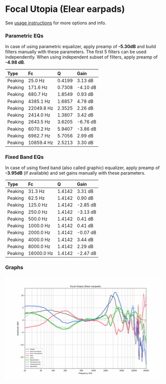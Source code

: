 # Focal Utopia (Elear earpads)
See [usage instructions](https://github.com/jaakkopasanen/AutoEq#usage) for more options and info.

### Parametric EQs
In case of using parametric equalizer, apply preamp of **-5.30dB** and build filters manually
with these parameters. The first 5 filters can be used independently.
When using independent subset of filters, apply preamp of **-4.98 dB**.

| Type    | Fc         |      Q | Gain     |
|:--------|:-----------|:-------|:---------|
| Peaking | 25.0 Hz    | 0.4199 | 3.13 dB  |
| Peaking | 171.6 Hz   | 0.7308 | -4.10 dB |
| Peaking | 680.7 Hz   | 1.8549 | 0.93 dB  |
| Peaking | 4385.1 Hz  | 1.6857 | 4.78 dB  |
| Peaking | 22049.8 Hz | 2.3525 | 2.26 dB  |
| Peaking | 2414.0 Hz  | 1.3807 | 3.42 dB  |
| Peaking | 2643.5 Hz  | 3.6205 | -6.76 dB |
| Peaking | 6070.2 Hz  | 5.9407 | -3.86 dB |
| Peaking | 6962.7 Hz  | 5.7056 | 2.99 dB  |
| Peaking | 10859.4 Hz | 2.5213 | 3.30 dB  |

### Fixed Band EQs
In case of using fixed band (also called graphic) equalizer, apply preamp of **-3.95dB**
(if available) and set gains manually with these parameters.

| Type    | Fc         |      Q | Gain     |
|:--------|:-----------|:-------|:---------|
| Peaking | 31.3 Hz    | 1.4142 | 3.31 dB  |
| Peaking | 62.5 Hz    | 1.4142 | 0.90 dB  |
| Peaking | 125.0 Hz   | 1.4142 | -2.85 dB |
| Peaking | 250.0 Hz   | 1.4142 | -3.13 dB |
| Peaking | 500.0 Hz   | 1.4142 | 0.41 dB  |
| Peaking | 1000.0 Hz  | 1.4142 | 0.41 dB  |
| Peaking | 2000.0 Hz  | 1.4142 | -0.07 dB |
| Peaking | 4000.0 Hz  | 1.4142 | 3.44 dB  |
| Peaking | 8000.0 Hz  | 1.4142 | 2.29 dB  |
| Peaking | 16000.0 Hz | 1.4142 | -2.47 dB |

### Graphs
![](./Focal%20Utopia%20(Elear%20earpads).png)